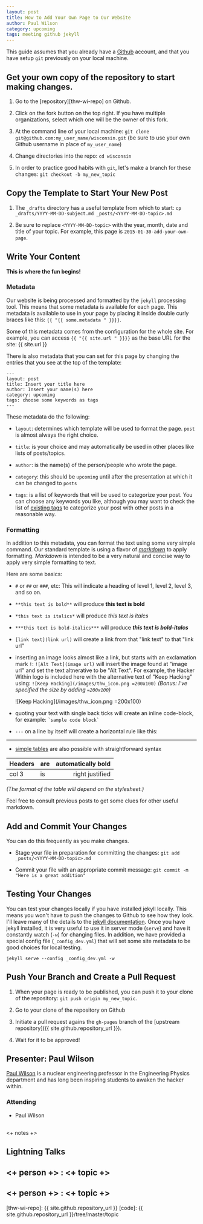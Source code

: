 ```yaml
---
layout: post
title: How to Add Your Own Page to Our Website
author: Paul Wilson
category: upcoming
tags: meeting github jekyll
---
```


This guide assumes that you already have a [Github](http://github.com)
account, and that you have setup `git` previously on your local machine.

## Get your own copy of the repository to start making changes.

1. Go to the [repository][thw-wi-repo] on Github.

2. Click on the fork button on the top right.  If you have multiple
   organizations, select which one will be the owner of this fork.

3. At the command line of your local machine: `git clone
   git@github.com:my_user_name/wisconsin.git` (be sure to use your own Github
   username in place of `my_user_name`)

4. Change directories into the repo: `cd wisconsin`

5. In order to practice good habits with `git`, let's make a branch for these
   changes: `git checkout -b my_new_topic`

## Copy the Template to Start Your New Post

1. The `_drafts` directory has a useful template from which to start: `cp _drafts/YYYY-MM-DD-subject.md _posts/<YYYY-MM-DD-topic>.md`

2. Be sure to replace `<YYYY-MM-DD-topic>` with the year, month, date and title
  of your topic.  For example, this page is `2015-01-30-add-your-own-page`.

## Write Your Content

**This is where the fun begins!**


### Metadata

Our website is being processed and formatted by the `jekyll` processing
tool. This means that some metadata is available for each page.  This metadata
is available to use in your page by placing it inside double curly braces like this:
`{{ "{{ some.metadata " }}}}`.

Some of this metadata comes from the configuration for the whole site.  For
example, you can access `{{ "{{ site.url " }}}}` as the base URL for the site: {{ site.url }}

There is also metadata that you can set for this page by changing the entries
that you see at the top of the template:

    ---
    layout: post
    title: Insert your title here
    author: Insert your name(s) here
    category: upcoming
    tags: choose some keywords as tags
    ---

These metadata do the following:

- `layout`: determines which template will be used to format the page. `post`
  is almost always the right choice.

- `title`: is your choice and may automatically be used in other places like
  lists of posts/topics.

- `author`: is the name(s) of the person/people who wrote the page.

- `category`: this should be `upcoming` until after the presentation at which
  it can be changed to `posts`

- `tags`: is a list of keywords that will be used to categorize your post.
  You can choose any keywords you like, although you may want to check the
  list of [existing tags](tags.html) to categorize your post with other posts
  in a reasonable way.

### Formatting

In addition to this metadata, you can format the text using some very simple
command.  Our standard template is using a flavor of
[*markdown*](http://daringfireball.net/projects/markdown/syntax) to apply
formatting. *Markdown* is intended to be a very natural and concise way to
apply very simple formatting to text.

Here are some basics:

- `#` or `##` or `###`, etc: This will indicate a heading of level 1, level 2,
  level 3, and so on.

- `**this text is bold**` will produce **this text is bold**

- `*this text is italics*` will produce *this text is italcs*

- `***this text is bold-italics***` will produce ***this text is bold-italcs***

- `[link text](link url)` will create a link from that "link text" to that "link url"

- inserting an image looks almost like a link, but starts with an exclamation
  mark `!`: `![Alt Text](image url)` will insert the image found at "image
  url" and set the text altnerative to be "Alt Text".  For example, the Hacker
  Within logo is included here with the alternative text of "Keep Hacking"
  using: `![Keep Hacking](/images/thw_icon.png =200x100)` *(Bonus: I've
  specified the size by adding `=200x100`)*

  ![Keep Hacking](/images/thw_icon.png =200x100)

- quoting your text with single back ticks will create an inline code-block, for example:
  `` `sample code block` ``

- `---` on a line by itself will create a horizontal rule like this:

- - -

- [simple tables](https://github.com/adam-p/markdown-here/wiki/Markdown-Cheatsheet#tables)
  are also possible with straightforward syntax

| Headers | are | automatically bold |
|---------|-----|-------------------:|
| col 3   | is  | right justified    |

*(The format of the table will depend on the stylesheet.)*

Feel free to consult previous posts to get some clues for other useful markdown.


## Add and Commit Your Changes

You can do this frequently as you make changes.

- Stage your file in preparation for committing the changes: `git add _posts/<YYYY-MM-DD-topic>.md`

- Commit your file with an appropriate commit message: `git commit -m "Here is a great addition"`

## Testing Your Changes

You can test your changes locally if you have installed jekyll locally.  This
means you won't have to push the changes to Github to see how they look.  I'll
leave many of the details to the
[jekyll documentation](http://jekyllrb.com/docs/home/).  Once you have jekyll
installed, it is very useful to use it in server mode (`serve`) and have it
constantly watch (`-w`) for changing files.  In addition, we have provided a
special config file (`_config_dev.yml`) that will set some site metadata to be
good choices for local testing.

`jekyll serve --config _config_dev.yml -w`

## Push Your Branch and Create a Pull Request

1. When your page is ready to be published, you can push it to your clone of
   the repository: `git push origin my_new_topic`.

2. Go to your clone of the repository on Github

3. Initiate a pull request agains the `gh-pages` branch of the [upstream repository]({{ site.github.repository_url }}).

4. Wait for it to be approved!

## Presenter: Paul Wilson

[Paul Wilson](http://cnerg.engr.wisc.edu/people/pphw.html) is a nuclear
engineering professor in the Engineering Physics department and has long been
inspiring students to awaken the hacker within.

### Attending

- Paul Wilson

## 
<+ notes +>


## Lightning Talks 

## <+ person +> : <+ topic +>

## <+ person +> : <+ topic +>


[thw-wi-repo]: {{ site.github.repository_url }}
[code]: {{ site.github.repository_url }}/tree/master/topic
